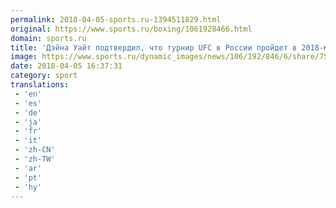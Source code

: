 ```yaml
---
permalink: 2018-04-05-sports.ru-1394511829.html
original: https://www.sports.ru/boxing/1061928466.html
domain: sports.ru
title: 'Дэйна Уайт подтвердил, что турнир UFC в России пройдет в 2018-м. Хабиб на нем не выступит'
image: https://www.sports.ru/dynamic_images/news/106/192/846/6/share/755454.png
date: 2018-04-05 16:37:31
category: sport
translations: 
 - 'en'
 - 'es'
 - 'de'
 - 'ja'
 - 'fr'
 - 'it'
 - 'zh-CN'
 - 'zh-TW'
 - 'ar'
 - 'pt'
 - 'hy'
---
```


